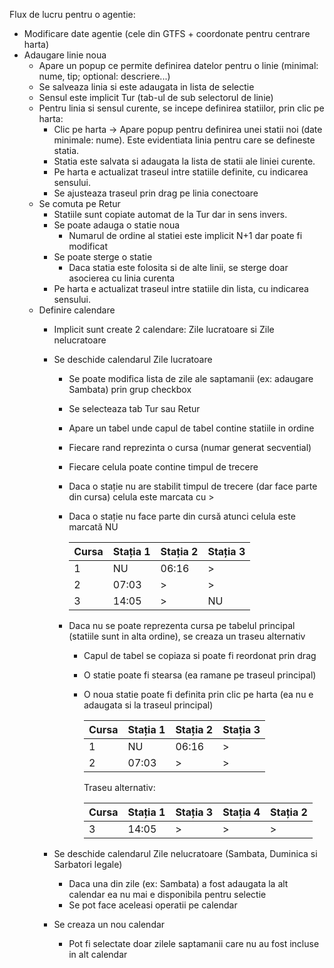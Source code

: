 Flux de lucru pentru o agentie:
* Modificare date agentie (cele din GTFS + coordonate pentru centrare harta) 
* Adaugare linie noua
    * Apare un popup ce permite definirea datelor pentru o linie (minimal: nume, tip; optional: descriere...)
    * Se salveaza linia si este adaugata in lista de selectie
    * Sensul este implicit Tur (tab-ul de sub selectorul de linie)
    * Pentru linia si sensul curente, se incepe definirea statiilor, prin clic pe harta:
        * Clic pe harta -> Apare popup pentru definirea unei statii noi (date minimale: nume). Este evidentiata linia pentru care se defineste statia.
        * Statia este salvata si adaugata la lista de statii ale liniei curente.
        * Pe harta e actualizat traseul intre statiile definite, cu indicarea sensului.
        * Se ajusteaza traseul prin drag pe linia conectoare 
    * Se comuta pe Retur
        * Statiile sunt copiate automat de la Tur dar in sens invers.
        * Se poate adauga o statie noua
            * Numarul de ordine al statiei este implicit N+1 dar poate fi modificat
        * Se poate sterge o statie
            * Daca statia este folosita si de alte linii, se sterge doar asocierea cu linia curenta
        * Pe harta e actualizat traseul intre statiile din lista, cu indicarea sensului.
    * Definire calendare
        * Implicit sunt create 2 calendare: Zile lucratoare si Zile nelucratoare 
        * Se deschide calendarul Zile lucratoare
            * Se poate modifica lista de zile ale saptamanii (ex: adaugare Sambata) prin grup checkbox
            * Se selecteaza tab Tur sau Retur 
            * Apare un tabel unde capul de tabel contine statiile in ordine
            * Fiecare rand reprezinta o cursa (numar generat secvential)
            * Fiecare celula poate contine timpul de trecere
            * Daca o stație nu are stabilit timpul de trecere (dar face parte din cursa) celula este marcata cu >
            * Daca o stație nu face parte din cursă atunci celula este marcată NU

              Cursa | Stația 1 | Stația 2 | Stația 3
              ----- | -------- | -------- | --------
              1     |    NU    |   06:16  |    >
              2     |   07:03  |     >    |    >
              3     |   14:05  |     >    |    NU
            
            * Daca nu se poate reprezenta cursa pe tabelul principal (statiile sunt in alta ordine), se creaza un traseu alternativ
                * Capul de tabel se copiaza si poate fi reordonat prin drag
                * O statie poate fi stearsa (ea ramane pe traseul principal)
                * O noua statie poate fi definita prin clic pe harta (ea nu e adaugata si la traseul principal)

                  Cursa | Stația 1 | Stația 2 | Stația 3
                  ----- | -------- | -------- | --------
                  1     |    NU    |   06:16  |    >
                  2     |   07:03  |     >    |    >
                
                  Traseu alternativ:
                  
                  Cursa | Stația 1 | Stația 3 | Stația 4 | Stația 2
                  ----- | -------- | -------- | -------- | --------
                  3     |   14:05  |     >    |    >     |    >
                         
        * Se deschide calendarul Zile nelucratoare (Sambata, Duminica si Sarbatori legale)
            * Daca una din zile (ex: Sambata) a fost adaugata la alt calendar ea nu mai e disponibila pentru selectie 
            * Se pot face aceleasi operatii pe calendar
        * Se creaza un nou calendar
            * Pot fi selectate doar zilele saptamanii care nu au fost incluse in alt calendar
        


